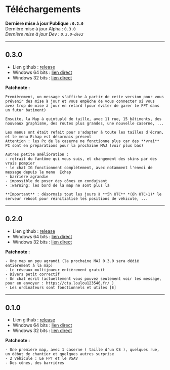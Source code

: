 # Téléchargements

**Dernière mise à jour Publique : `0.2.0`**  
Dernière mise à jour Alpha : `0.3.0`  
*Dernière mise à jour Dev : `0.3.0-dev2`*  

---

## 0.3.0

- Lien github : [release](https://github.com/OnTheCALL/game/releases/tag/v0.3.0)  
- Windows 64 bits : [lien direct](https://github.com/OnTheCALL/game/releases/download/v0.3.0/Alpha.0.3.0._64.01-12-2018.zip)  
- Windows 32 bits : [lien direct](https://github.com/OnTheCALL/game/releases/download/v0.3.0/Alpha.0.3.0.x86.01-12-2018.zip)  

**Patchnote :**  

```
Premièrement, un message s'affiche à partir de cette version pour vous prévenir des mise à jour et vous empêche de vous connecter si vous avez trop de mise à jour en retard (pour éviter de garer le FPT dans un futur batiment)

Ensuite, la Map à quintuplé de taille, avec 11 rue, 15 bâtiments, des nouveaux graphisme, des routes plus grandes, une nouvelle caserne, ...

Les menus ont était refait pour s'adapter à toute les tailles d'écran, et le menu Echap est désormais présent
Attention : les Pc de la caserne ne fonctionne plus car des **vrai** PC sont en préparations pour la prochaine MAJ (voir plus bas)

Autres petite amélioration :
- retrait du fantôme qui vous suis, et changement des skins par des vrais pompier
- le chat IG fonctionnent complétement, avec notamment l'envoi de message depuis le menu  Echap
- barrière agrandie
- impossible de poser des cônes en conduisant
- :warning: les bord de la map ne sont plus là

**Important** : désormais tout les jours à **5h UTC** *(6h UTC+1)* le serveur reboot pour réinitialisé les positions de véhicule, ...
```

---

## 0.2.0

- Lien github : [release](https://github.com/OnTheCALL/game/releases/tag/v0.2.0)  
- Windows 64 bits : [lien direct](https://github.com/OnTheCALL/game/releases/download/v0.2.0/alpha.0.2.build_64_bit.1-11-2018.zip)  
- Windows 32 bits : [lien direct](https://github.com/OnTheCALL/game/releases/download/v0.2.0/alpha.0.2.build_universal.1-11-2018.zip)  

**Patchnote :**  

```
- Une map un peu agrandi (la prochaine MAJ 0.3.0 sera dédié entièrement à la map)
- Le réseaux multijoueur entièrement gratuit
- Divers petit correctif
- Un chat écrit (actuellement vous pouvez seulement voir les message, pour en envoyer : https://cta.loulou123546.fr/ )
- Les ordinateurs sont fonctionnels et utiles [E]
```

---

## 0.1.0

- Lien github : [release](https://github.com/OnTheCALL/game/releases/tag/v0.1.0-alpha)  
- Windows 64 bits : [lien direct](https://github.com/OnTheCALL/game/releases/download/v0.1.0-alpha/alpha.0.1.build_64_bit.28-10-2018.zip)  
- Windows 32 bits : [lien direct](https://github.com/OnTheCALL/game/releases/download/v0.1.0-alpha/alpha.0.1.build_universal.28-10-2018.zip)  

**Patchnote :**  

```
- Une première map, avec 1 caserne ( taille d'un CS ), quelques rue, un début de chantier et quelques autres surprise
- 2 Véhicule : Le FPT et le VSAV
- Des cônes, des barrières
```
